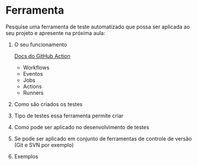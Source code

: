 # Ferramenta

Pesquise uma ferramenta de teste automatizado que possa ser aplicada ao seu projeto e apresente na próxima aula:

1. O seu funcionamento

    [Docs do GitHub Action][Docs]

    [Docs]: https://docs.github.com/en/actions/learn-github-actions/understanding-github-actions#the-components-of-github-actions

   - Workflows
   - Eventos
   - Jobs
   - Actions
   - Runners

2. Como são criados os testes

3. Tipo de testes essa ferramenta permite criar

4. Como pode ser aplicado no desenvolvimento de testes

5. Se pode ser aplicado em conjunto de ferramentas de controle de versão (Git e SVN por exemplo)

6. Exemplos
